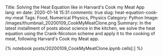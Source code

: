 ﻿Title: Solving the Heat Equation like in Harvard's Cook my Meat App  
lang: en
date: 2020-01-14 15:31
comments: true
slug: heat-equation-cook-my-meat
Tags: Food, Numerical Physics, Physics
Category: Python
Image: /images/thumbnail_20200109_CookMyMeatClone.png
Summary: In the latest installment of posts about science in the kitchen, we solve the heat equation using the Crank-Nicolson scheme and apply it to the cooking of meat, following Harvard's Cook my Meat app.

{% notebook posts/20200109_CookMyMeatClone.ipynb cells[:] %}
